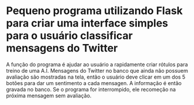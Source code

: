 # Pequeno programa utilizando Flask para criar uma interface simples para o usuário classificar mensagens do Twitter
A função do programa é ajudar ao usuário a rapidamente criar rótulos para treino de uma A.I.
Mensagens do Twitter no banco que ainda não possuem avaliação são mostradas na tela, então o usuário deve clicar em um dos 5 botões para dar um sentimento a cada mensagen. A informação é então gravada no banco. Se o programa for interrompido, ele recomeção na próxima mensagem sem avaliação. 
